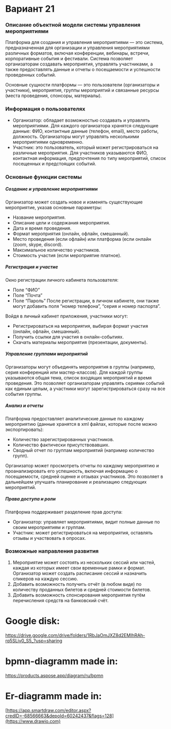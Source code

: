 # Вариант 21
### Описание объектной модели системы управления мероприятиями
Платформа для создания и управления мероприятиями — это система, предназначенная для организации и управления мероприятиями различных форматов, включая конференции, вебинары, встречи, корпоративные события и фестивали. Система позволяет организаторам создавать мероприятия, управлять участниками, а также предоставлять данные и отчеты о посещаемости и успешности проведенных событий.

Основные сущности платформы — это пользователи (организаторы и участники), мероприятия, группы мероприятий и связанные ресурсы (места проведения, спонсоры, материалы).

### Информация о пользователях
- Организатор: обладает возможностью создавать и управлять мероприятиями. Для каждого организатора хранятся следующие данные: ФИО, контактные данные (телефон, email), место работы, должность. Организаторы могут управлять несколькими мероприятиями одновременно.
- Участник: это пользователь, который может регистрироваться на различные мероприятия. Для участников указываются ФИО, контактная информация, предпочтения по типу мероприятий, список посещенных и предстоящих событий.

### Основные функции системы
##### Создание и управление мероприятиями 
Организатор может создать новое и изменять существующие мероприятие, указав основные параметры:
- Название мероприятия.
- Описание цели и содержания мероприятия.
- Дата и время проведения.
- Формат мероприятия (онлайн, офлайн, смешанный).
- Место проведения (если офлайн) или платформа (если онлайн (zoom, skype, discord).
- Максимальное количество участников.
- Стоимость участия (если мероприятие платное).
##### Регистрация и участие 
Окно регистрации личного кабинета пользователя:
- Поле “ФИО”
- Поле “Почта”
- Поле “Пароль”
После регистрации, в личном кабинете, они также могут добавить поля “номер телефона”, “серия и номер паспорта”.

Войдя в личный кабинет приложения, участники могут:
- Регистрироваться на мероприятия, выбирая формат участия (онлайн, офлайн, смешанный).
- Получить ссылки для участия в онлайн-событиях.
- Скачать материалы мероприятия (презентации, документы).

##### Управление группами мероприятий 
Организаторы могут объединять мероприятия в группы (например, серия конференций или мастер-классов). Для каждой группы указываются общая тема, список входящих мероприятий и время проведения. Это позволяет организаторам управлять сериями событий как единым целым, а участники могут зарегистрироваться сразу на все события группы.
##### Анализ и отчеты 
Платформа предоставляет аналитические данные по каждому мероприятию (данные хранятся в xml файлах, которые после можно экспортировать):
- Количество зарегистрированных участников.
- Количество фактически присутствовавших.
- Сводный отчет по группам мероприятий (например количество групп).
  
Организатор может просмотреть отчеты по каждому мероприятию и проанализировать его успешность, включая информацию о посещаемости, средней оценке и отзывах участников. Это позволяет в дальнейшем улучшать планирование и реализацию следующих мероприятий.

##### Права доступа и роли 
Платформа поддерживает разделение прав доступа:
- Организатор: управляет мероприятиями, видит полные данные по своим мероприятиям и группам.
- Участник: может регистрироваться на мероприятия, оставлять отзывы и участвовать в опросах.


### Возможные направления развития
1. Мероприятие может состоять из нескольких сессий или частей, каждая из которых имеет свои временные рамки и формат. Организатор может создать расписание сессий и назначить спикеров на каждую сессию.
2. Добавить возможность получить отчёт (в любом виде) по количеству проданных билетов и средней стоимости билетов.
3. Добавить возможность спонсирования мероприятия путём перечисления средств на банковский счёт.



# Google disk: 
https://drive.google.com/drive/folders/1RbJaOmJXZ8d2EMIhRAh-rq5SLiv0_S5_?usp=sharing

# bpmn-diagramm made in: 
https://products.aspose.app/diagram/ru/bpmn

# Er-diagramm made in: 
[https://app.smartdraw.com/editor.aspx?credID=-68566663&depoId=60242437&flags=128](https://www.drawio.com)
